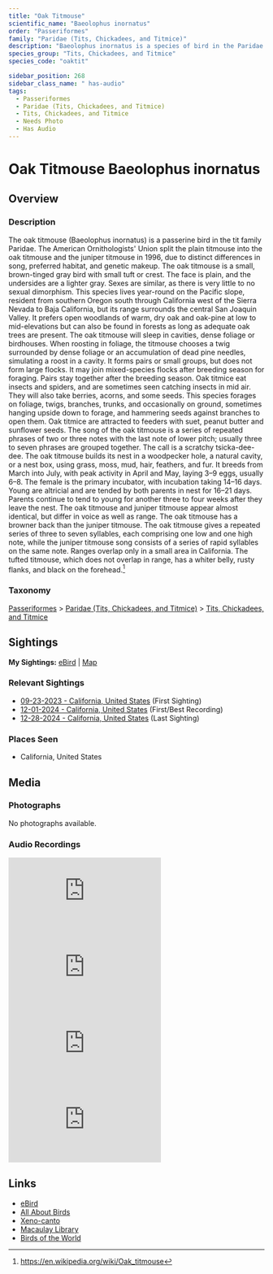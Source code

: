 ```yaml
---
title: "Oak Titmouse"
scientific_name: "Baeolophus inornatus"
order: "Passeriformes"
family: "Paridae (Tits, Chickadees, and Titmice)"
description: "Baeolophus inornatus is a species of bird in the Paridae (Tits, Chickadees, and Titmice) family. It has been observed 14 times. It has been recorded."
species_group: "Tits, Chickadees, and Titmice"
species_code: "oaktit"

sidebar_position: 268
sidebar_class_name: " has-audio"
tags: 
  - Passeriformes
  - Paridae (Tits, Chickadees, and Titmice)
  - Tits, Chickadees, and Titmice
  - Needs Photo
  - Has Audio
---
```


# Oak Titmouse <span className='sci_name'>Baeolophus inornatus</span>

## Overview

### Description
The oak titmouse (Baeolophus inornatus) is a passerine bird in the tit family Paridae. The American Ornithologists' Union split the plain titmouse into the oak titmouse and the juniper titmouse in 1996, due to distinct differences in song, preferred habitat, and genetic makeup.
The oak titmouse is a small, brown-tinged gray bird with small tuft or crest. The face is plain, and the undersides are a lighter gray. Sexes are similar, as there is very little to no sexual dimorphism.
This species lives year-round on the Pacific slope, resident from southern Oregon south through California west of the Sierra Nevada to Baja California, but its range surrounds the central San Joaquin Valley. It prefers open woodlands of warm, dry oak and oak-pine at low to mid-elevations but can also be found in forests as long as adequate oak trees are present.
The oak titmouse will sleep in cavities, dense foliage or birdhouses. When roosting in foliage, the titmouse chooses a twig surrounded by dense foliage or an accumulation of dead pine needles, simulating a roost in a cavity. It forms pairs or small groups, but does not form large flocks. It may join mixed-species flocks after breeding season for foraging. Pairs stay together after the breeding season.
Oak titmice eat insects and spiders, and are sometimes seen catching insects in mid air. They will also take berries, acorns, and some seeds. This species forages on foliage, twigs, branches, trunks, and occasionally on ground, sometimes hanging upside down to forage, and hammering seeds against branches to open them. Oak titmice are attracted to feeders with suet, peanut butter and sunflower seeds.
The song of the oak titmouse is a series of repeated phrases of two or three notes with the last note of lower pitch; usually three to seven phrases are grouped together. The call is a scratchy tsicka-dee-dee.
The oak titmouse builds its nest in a woodpecker hole, a natural cavity, or a nest box, using grass, moss, mud, hair, feathers, and fur. It breeds from March into July, with peak activity in April and May, laying 3–9 eggs, usually 6–8. The female is the primary incubator, with incubation taking 14–16 days. Young are altricial and are tended by both parents in nest for 16–21 days. Parents continue to tend to young for another three to four weeks after they leave the nest.
The oak titmouse and juniper titmouse appear almost identical, but differ in voice as well as range. The oak titmouse has a browner back than the juniper titmouse. The oak titmouse gives a repeated series of three to seven syllables, each comprising one low and one high note, while the juniper titmouse song consists of a series of rapid syllables on the same note. Ranges overlap only in a small area in California. The tufted titmouse, which does not overlap in range, has a whiter belly, rusty flanks, and black on the forehead.[^1]

[^1]: https://en.wikipedia.org/wiki/Oak_titmouse

### Taxonomy
[Passeriformes](/tags/passeriformes) > [Paridae (Tits, Chickadees, and Titmice)](/tags/paridae-tits-chickadees-and-titmice) > [Tits, Chickadees, and Titmice](/tags/tits-chickadees-and-titmice)


## Sightings

**My Sightings:** [eBird](https://ebird.org/lifelist?r=world&time=life&spp=oaktit) | [Map](/map?species_code=oaktit)

### Relevant Sightings

* [09-23-2023 - California, United States](https://ebird.org/checklist/S150584251) (First Sighting)
* [12-01-2024 - California, United States](https://ebird.org/checklist/S204217558) (First/Best Recording)
* [12-28-2024 - California, United States](https://ebird.org/checklist/S206912314) (Last Sighting)

### Places Seen

* California, United States



## Media
### Photographs
No photographs available.

### Audio Recordings
<iframe className="audio_iframe" src="https://macaulaylibrary.org/asset/626995518/embed" frameBorder="0" allowFullScreen></iframe>
<iframe className="audio_iframe" src="https://macaulaylibrary.org/asset/626995519/embed" frameBorder="0" allowFullScreen></iframe>
<iframe className="audio_iframe" src="https://macaulaylibrary.org/asset/627219401/embed" frameBorder="0" allowFullScreen></iframe>
<iframe className="audio_iframe" src="https://macaulaylibrary.org/asset/627219402/embed" frameBorder="0" allowFullScreen></iframe>

## Links
* [eBird](https://ebird.org/species/oaktit) 
* [All About Birds](https://www.allaboutbirds.org/guide/oaktit) 
* [Xeno-canto](https://www.xeno-canto.org/species/baeolophus-inornatus) 
* [Macaulay Library](https://search.macaulaylibrary.org/catalog?taxonCode=oaktit&sort=rating_rank_desc)
* [Birds of the World](https://birdsoftheworld.org/bow/species/oaktit)
